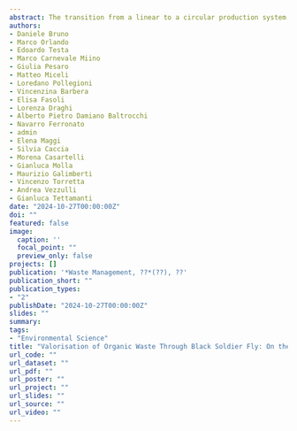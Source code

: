 ```yaml
---
abstract: The transition from a linear to a circular production system involves transforming waste (such as the organic fraction of municipal solid waste, OFMSW) into valuable resources. Insect-mediated bioconversion, particularly using black soldier fly (BSF) larvae, can offer a promising opportunity to convert OFMSW into protein-rich biomass. However, current regulatory restrictions limit the use of insect proteins for animal feed, prompting the exploration of other applications, such as the production of bioplastics. Here, we explored an innovative and integrated circular supply chain model which aims to valorise the OFMSW through BSF larvae for the production of biobased materials with high technological value. BSF larvae reared on the OFMSW showed excellent growth performance and bioconversion rate of the substrate. The use of well-suited extraction methods allowed the isolation of high-purity lipids, proteins, and chitin fractions, suitable building blocks to produce biobased materials. In particular, the protein fraction was used to develop biodegradable plastic films which showed potential for replacing traditional petroleum-based materials, with the promise to be fully recycle back to amino acids, thus promoting a circular economy process. Socioeconomic analysis highlighted values generated along the entire supply chain, and life cycle assessment pointed out that lipid extraction was the most challenging step.
authors:
- Daniele Bruno
- Marco Orlando
- Edoardo Testa
- Marco Carnevale Miino
- Giulia Pesaro
- Matteo Miceli
- Loredano Pollegioni
- Vincenzina Barbera
- Elisa Fasoli
- Lorenza Draghi
- Alberto Pietro Damiano Baltrocchi
- Navarro Ferronato
- admin
- Elena Maggi
- Silvia Caccia
- Morena Casartelli
- Gianluca Molla
- Maurizio Galimberti
- Vincenzo Torretta
- Andrea Vezzulli
- Gianluca Tettamanti
date: "2024-10-27T00:00:00Z"
doi: ""
featured: false
image:
  caption: ''
  focal_point: ""
  preview_only: false
projects: []
publication: '*Waste Management, ??*(??), ??'
publication_short: ""
publication_types:
- "2"
publishDate: "2024-10-27T00:00:00Z"
slides: ""
summary: 
tags:
- "Environmental Science"
title: "Valorisation of Organic Waste Through Black Soldier Fly: On the Way of a Real Circular Bioeconomy Process"
url_code: ""
url_dataset: ""
url_pdf: ""
url_poster: ""
url_project: ""
url_slides: ""
url_source: ""
url_video: ""
---
```

